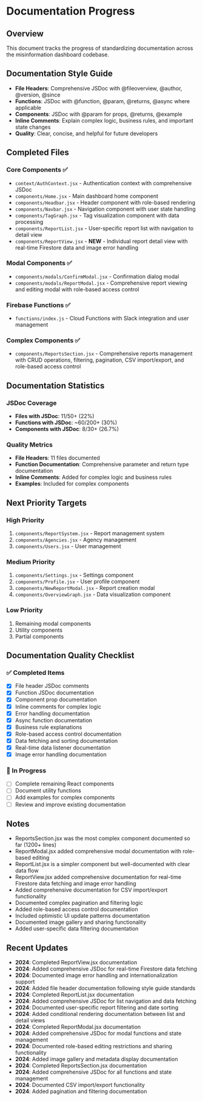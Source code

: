 # Documentation Progress

## Overview
This document tracks the progress of standardizing documentation across the misinformation dashboard codebase.

## Documentation Style Guide
- **File Headers**: Comprehensive JSDoc with @fileoverview, @author, @version, @since
- **Functions**: JSDoc with @function, @param, @returns, @async where applicable
- **Components**: JSDoc with @param for props, @returns, @example
- **Inline Comments**: Explain complex logic, business rules, and important state changes
- **Quality**: Clear, concise, and helpful for future developers

## Completed Files

### Core Components ✅
- `context/AuthContext.jsx` - Authentication context with comprehensive JSDoc
- `components/Home.jsx` - Main dashboard home component
- `components/Headbar.jsx` - Header component with role-based rendering
- `components/Navbar.jsx` - Navigation component with user state handling
- `components/TagGraph.jsx` - Tag visualization component with data processing
- `components/ReportList.jsx` - User-specific report list with navigation to detail view
- `components/ReportView.jsx` - **NEW** - Individual report detail view with real-time Firestore data and image error handling

### Modal Components ✅
- `components/modals/ConfirmModal.jsx` - Confirmation dialog modal
- `components/modals/ReportModal.jsx` - Comprehensive report viewing and editing modal with role-based access control

### Firebase Functions ✅
- `functions/index.js` - Cloud Functions with Slack integration and user management

### Complex Components ✅
- `components/ReportsSection.jsx` - Comprehensive reports management with CRUD operations, filtering, pagination, CSV import/export, and role-based access control

## Documentation Statistics

### JSDoc Coverage
- **Files with JSDoc**: 11/50+ (22%)
- **Functions with JSDoc**: ~60/200+ (30%)
- **Components with JSDoc**: 8/30+ (26.7%)

### Quality Metrics
- **File Headers**: 11 files documented
- **Function Documentation**: Comprehensive parameter and return type documentation
- **Inline Comments**: Added for complex logic and business rules
- **Examples**: Included for complex components

## Next Priority Targets

### High Priority
1. `components/ReportSystem.jsx` - Report management system
2. `components/Agencies.jsx` - Agency management
3. `components/Users.jsx` - User management

### Medium Priority
1. `components/Settings.jsx` - Settings component
2. `components/Profile.jsx` - User profile component
3. `components/NewReportModal.jsx` - Report creation modal
4. `components/OverviewGraph.jsx` - Data visualization component

### Low Priority
1. Remaining modal components
2. Utility components
3. Partial components

## Documentation Quality Checklist

### ✅ Completed Items
- [x] File header JSDoc comments
- [x] Function JSDoc documentation
- [x] Component prop documentation
- [x] Inline comments for complex logic
- [x] Error handling documentation
- [x] Async function documentation
- [x] Business rule explanations
- [x] Role-based access control documentation
- [x] Data fetching and sorting documentation
- [x] Real-time data listener documentation
- [x] Image error handling documentation

### 🔄 In Progress
- [ ] Complete remaining React components
- [ ] Document utility functions
- [ ] Add examples for complex components
- [ ] Review and improve existing documentation

## Notes
- ReportsSection.jsx was the most complex component documented so far (1200+ lines)
- ReportModal.jsx added comprehensive modal documentation with role-based editing
- ReportList.jsx is a simpler component but well-documented with clear data flow
- ReportView.jsx added comprehensive documentation for real-time Firestore data fetching and image error handling
- Added comprehensive documentation for CSV import/export functionality
- Documented complex pagination and filtering logic
- Added role-based access control documentation
- Included optimistic UI update patterns documentation
- Documented image gallery and sharing functionality
- Added user-specific data filtering documentation

## Recent Updates
- **2024**: Completed ReportView.jsx documentation
- **2024**: Added comprehensive JSDoc for real-time Firestore data fetching
- **2024**: Documented image error handling and internationalization support
- **2024**: Added file header documentation following style guide standards
- **2024**: Completed ReportList.jsx documentation
- **2024**: Added comprehensive JSDoc for list navigation and data fetching
- **2024**: Documented user-specific report filtering and date sorting
- **2024**: Added conditional rendering documentation between list and detail views
- **2024**: Completed ReportModal.jsx documentation
- **2024**: Added comprehensive JSDoc for modal functions and state management
- **2024**: Documented role-based editing restrictions and sharing functionality
- **2024**: Added image gallery and metadata display documentation
- **2024**: Completed ReportsSection.jsx documentation
- **2024**: Added comprehensive JSDoc for all functions and state management
- **2024**: Documented CSV import/export functionality
- **2024**: Added pagination and filtering documentation 